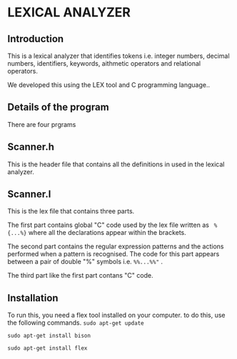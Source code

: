# LEXICAL ANALYZER

## Introduction

This is a lexical analyzer that identifies tokens i.e. integer numbers, decimal numbers, identifiers, keywords, aithmetic operators and relational operators. 

We developed this using the LEX tool and C programming language..

## Details of the program

There are four prgrams 

## Scanner.h

This is the header file that contains all the definitions in used in the lexical analyzer. 

## Scanner.l

This is the lex file that contains three parts.

The first part contains global "C" code used by the lex file written as ``` %{...%}``` where all the declarations appear within the brackets.

The second part contains the regular expression patterns and the actions performed when a pattern is recognised. The code for this part appears between a pair of double "%" symbols i.e. ```%%...%%"``` .

The third part like the first part contans "C" code.

## Installation

To run this, you need a flex tool installed on your computer. to do this, use the following commands.
```sudo apt-get update```

```sudo apt-get install bison```

```sudo apt-get install flex```


